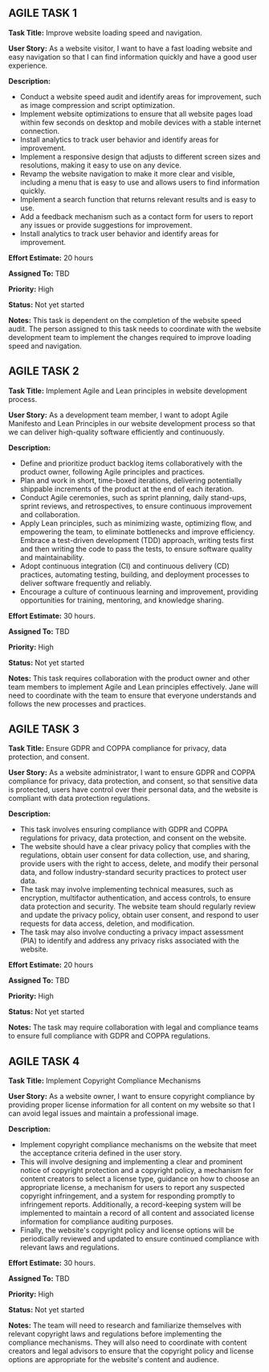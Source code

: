 ## AGILE TASK 1

**Task Title:** Improve website loading speed and navigation.

**User Story:** As a website visitor, I want to have a fast loading website and easy navigation so that I can find information quickly and have a good user experience.

**Description:**
* Conduct a website speed audit and identify areas for improvement, such as image compression and script optimization.
* Implement website optimizations to ensure that all website pages load within few seconds on desktop and mobile devices with a stable internet connection.
* Install analytics to track user behavior and identify areas for improvement.
* Implement a responsive design that adjusts to different screen sizes and resolutions, making it easy to use on any device.
* Revamp the website navigation to make it more clear and visible, including a menu that is easy to use and allows users to find information quickly.
* Implement a search function that returns relevant results and is easy to use.
* Add a feedback mechanism such as a contact form for users to report any issues or provide suggestions for improvement.
* Install analytics to track user behavior and identify areas for improvement.

**Effort Estimate:** 20 hours

**Assigned To:** TBD

**Priority:** High

**Status:** Not yet started

**Notes:** This task is dependent on the completion of the website speed audit. The person assigned to this task needs to coordinate with the website development team to implement the changes required to improve loading speed and navigation.


## AGILE TASK 2

**Task Title:** Implement Agile and Lean principles in website development process.

**User Story:** As a development team member, I want to adopt Agile Manifesto and Lean Principles in our website development process so that we can deliver high-quality software efficiently and continuously.

**Description:**
* Define and prioritize product backlog items collaboratively with the product owner, following Agile principles and practices. 
* Plan and work in short, time-boxed iterations, delivering potentially shippable increments of the product at the end of each iteration. 
* Conduct Agile ceremonies, such as sprint planning, daily stand-ups, sprint reviews, and retrospectives, to ensure continuous improvement and collaboration. 
* Apply Lean principles, such as minimizing waste, optimizing flow, and empowering the team, to eliminate bottlenecks and improve efficiency. Embrace a test-driven development (TDD) approach, writing tests first and then writing the code to pass the tests, to ensure software quality and maintainability. 
* Adopt continuous integration (CI) and continuous delivery (CD) practices, automating testing, building, and deployment processes to deliver software frequently and reliably. 
* Encourage a culture of continuous learning and improvement, providing opportunities for training, mentoring, and knowledge sharing.

**Effort Estimate:** 30 hours.

**Assigned To:** TBD

**Priority:** High

**Status:** Not yet started

**Notes:** This task requires collaboration with the product owner and other team members to implement Agile and Lean principles effectively. Jane will need to coordinate with the team to ensure that everyone understands and follows the new processes and practices.


## AGILE TASK 3

**Task Title:** Ensure GDPR and COPPA compliance for privacy, data protection, and consent.

**User Story:** As a website administrator, I want to ensure GDPR and COPPA compliance for privacy, data protection, and consent, so that sensitive data is protected, users have control over their personal data, and the website is compliant with data protection regulations.

**Description:**
* This task involves ensuring compliance with GDPR and COPPA regulations for privacy, data protection, and consent on the website. 
* The website should have a clear privacy policy that complies with the regulations, obtain user consent for data collection, use, and sharing, provide users with the right to access, delete, and modify their personal data, and follow industry-standard security practices to protect user data. 
* The task may involve implementing technical measures, such as encryption, multifactor authentication, and access controls, to ensure data protection and security. The website team should regularly review and update the privacy policy, obtain user consent, and respond to user requests for data access, deletion, and modification. 
* The task may also involve conducting a privacy impact assessment (PIA) to identify and address any privacy risks associated with the website.

**Effort Estimate:** 20 hours

**Assigned To:** TBD

**Priority:** High

**Status:** Not yet started

**Notes:** The task may require collaboration with legal and compliance teams to ensure full compliance with GDPR and COPPA regulations.


## AGILE TASK 4

**Task Title:** Implement Copyright Compliance Mechanisms

**User Story:** As a website owner, I want to ensure copyright compliance by providing proper license information for all content on my website so that I can avoid legal issues and maintain a professional image.

**Description:**
* Implement copyright compliance mechanisms on the website that meet the acceptance criteria defined in the user story. 
* This will involve designing and implementing a clear and prominent notice of copyright protection and a copyright policy, a mechanism for content creators to select a license type, guidance on how to choose an appropriate license, a mechanism for users to report any suspected copyright infringement, and a system for responding promptly to infringement reports. Additionally, a record-keeping system will be implemented to maintain a record of all content and associated license information for compliance auditing purposes. 
* Finally, the website's copyright policy and license options will be periodically reviewed and updated to ensure continued compliance with relevant laws and regulations.

**Effort Estimate:** 30 hours.

**Assigned To:** TBD

**Priority:** High

**Status:** Not yet started

**Notes:** The team will need to research and familiarize themselves with relevant copyright laws and regulations before implementing the compliance mechanisms. They will also need to coordinate with content creators and legal advisors to ensure that the copyright policy and license options are appropriate for the website's content and audience.





